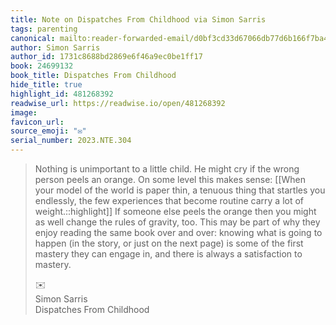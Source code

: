 ```yaml
---
title: Note on Dispatches From Childhood via Simon Sarris
tags: parenting
canonical: mailto:reader-forwarded-email/d0bf3cd33d67066db77d6b166f7ba42d
author: Simon Sarris
author_id: 1731c8688bd2869e6f46a9ec0be1ff17
book: 24699132
book_title: Dispatches From Childhood
hide_title: true
highlight_id: 481268392
readwise_url: https://readwise.io/open/481268392
image:
favicon_url:
source_emoji: "✉️"
serial_number: 2023.NTE.304
---
```

> Nothing is unimportant to a little child. He might cry if the wrong person peels an orange. On some level this makes sense: [[When your model of the world is paper thin, a tenuous thing that startles you endlessly, the few experiences that become routine carry a lot of weight.::highlight]] If someone else peels the orange then you might as well change the rules of gravity, too. This may be part of why they enjoy reading the same book over and over: knowing what is going to happen (in the story, or just on the next page) is some of the first mastery they can engage in, and there is always a satisfaction to mastery.
> <div class="quoteback-footer"><div class="quoteback-avatar"><span class="mini-emoji"> ✉️</span></div><div class="quoteback-metadata"><div class="metadata-inner"><span style="display:none">FROM:</span><div aria-label="Simon Sarris" class="quoteback-author"> Simon Sarris</div><div aria-label="Dispatches From Childhood" class="quoteback-title"> Dispatches From Childhood</div></div></div></div>